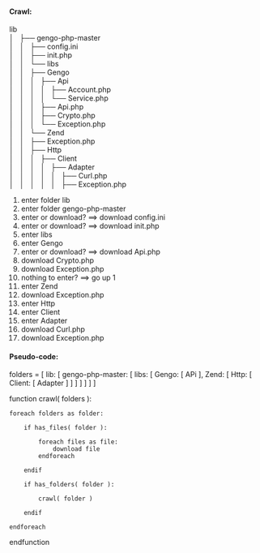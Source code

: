 #### Crawl: ####    
lib    
│   ├── gengo-php-master    
│   │   ├── config.ini    
│   │   ├── init.php    
│   │   └── libs    
│   │       ├── Gengo    
│   │       │   ├── Api    
│   │       │   │   ├── Account.php    
│   │       │   │   └── Service.php    
│   │       │   ├── Api.php    
│   │       │   ├── Crypto.php    
│   │       │   └── Exception.php    
│   │       └── Zend    
│   │           ├── Exception.php    
│   │           ├── Http    
│   │           │   ├── Client    
│   │           │   │   ├── Adapter    
│   │           │   │   │   ├── Curl.php    
│   │           │   │   │   ├── Exception.php    

1.  enter folder lib
2.  enter folder gengo-php-master
3.  enter or download? ==> download config.ini
4.  enter or download? ==> download init.php
5.  enter libs
6.  enter Gengo
7.  enter or download? ==> download Api.php
8.  download Crypto.php
9.  download Exception.php
10. nothing to enter? ==> go up 1
11. enter Zend
12. download Exception.php
13. enter Http
14. enter Client
15. enter Adapter
16. download Curl.php
17. download Exception.php

#### Pseudo-code: ####

folders = [
    lib: [
        gengo-php-master: [
            libs: [
                Gengo: [
                    APi
                ],
                Zend: [
                    Http: [
                        Client: [
                            Adapter
                        ]
                    ]
                ]
            ]
        ]
    ]
]


function crawl( folders ):
    
    foreach folders as folder:

        if has_files( folder ):
        
            foreach files as file:
                download file
            endforeach
            
        endif
        
        if has_folders( folder ):
        
            crawl( folder )
        
        endif
        
    endforeach

endfunction


